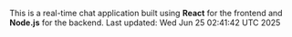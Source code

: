 This is a real-time chat application built using **React** for the frontend and **Node.js** for the backend.
Last updated: Wed Jun 25 02:41:42 UTC 2025
